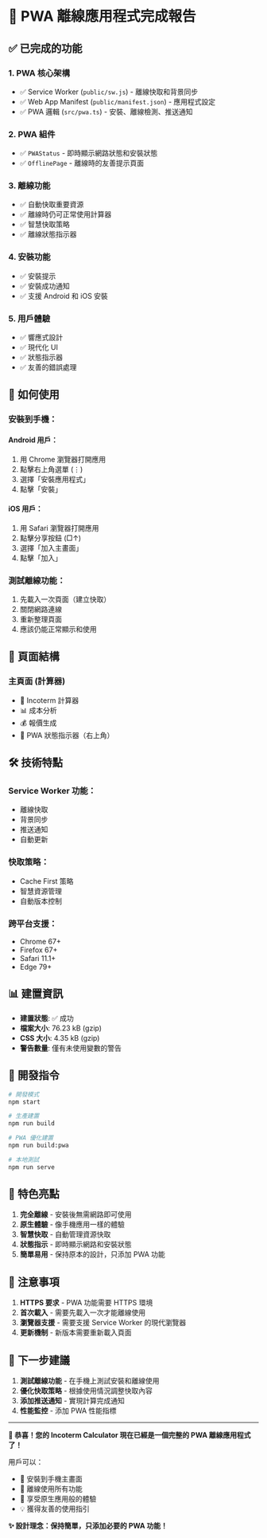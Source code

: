 # 🎉 PWA 離線應用程式完成報告

## ✅ 已完成的功能

### 1. **PWA 核心架構**
- ✅ Service Worker (`public/sw.js`) - 離線快取和背景同步
- ✅ Web App Manifest (`public/manifest.json`) - 應用程式設定
- ✅ PWA 邏輯 (`src/pwa.ts`) - 安裝、離線檢測、推送通知

### 2. **PWA 組件**
- ✅ `PWAStatus` - 即時顯示網路狀態和安裝狀態
- ✅ `OfflinePage` - 離線時的友善提示頁面

### 3. **離線功能**
- ✅ 自動快取重要資源
- ✅ 離線時仍可正常使用計算器
- ✅ 智慧快取策略
- ✅ 離線狀態指示器

### 4. **安裝功能**
- ✅ 安裝提示
- ✅ 安裝成功通知
- ✅ 支援 Android 和 iOS 安裝

### 5. **用戶體驗**
- ✅ 響應式設計
- ✅ 現代化 UI
- ✅ 狀態指示器
- ✅ 友善的錯誤處理

## 🚀 如何使用

### **安裝到手機：**

#### Android 用戶：
1. 用 Chrome 瀏覽器打開應用
2. 點擊右上角選單 (⋮)
3. 選擇「安裝應用程式」
4. 點擊「安裝」

#### iOS 用戶：
1. 用 Safari 瀏覽器打開應用
2. 點擊分享按鈕 (□↑)
3. 選擇「加入主畫面」
4. 點擊「加入」

### **測試離線功能：**
1. 先載入一次頁面（建立快取）
2. 關閉網路連線
3. 重新整理頁面
4. 應該仍能正常顯示和使用

## 📱 頁面結構

### **主頁面 (計算器)**
- 🧮 Incoterm 計算器
- 📊 成本分析
- 💰 報價生成
- 📱 PWA 狀態指示器（右上角）

## 🛠️ 技術特點

### **Service Worker 功能：**
- 離線快取
- 背景同步
- 推送通知
- 自動更新

### **快取策略：**
- Cache First 策略
- 智慧資源管理
- 自動版本控制

### **跨平台支援：**
- Chrome 67+
- Firefox 67+
- Safari 11.1+
- Edge 79+

## 📊 建置資訊

- **建置狀態**: ✅ 成功
- **檔案大小**: 76.23 kB (gzip)
- **CSS 大小**: 4.35 kB (gzip)
- **警告數量**: 僅有未使用變數的警告

## 🔧 開發指令

```bash
# 開發模式
npm start

# 生產建置
npm run build

# PWA 優化建置
npm run build:pwa

# 本地測試
npm run serve
```

## 🌟 特色亮點

1. **完全離線** - 安裝後無需網路即可使用
2. **原生體驗** - 像手機應用一樣的體驗
3. **智慧快取** - 自動管理資源快取
4. **狀態指示** - 即時顯示網路和安裝狀態
5. **簡單易用** - 保持原本的設計，只添加 PWA 功能

## 📝 注意事項

1. **HTTPS 要求** - PWA 功能需要 HTTPS 環境
2. **首次載入** - 需要先載入一次才能離線使用
3. **瀏覽器支援** - 需要支援 Service Worker 的現代瀏覽器
4. **更新機制** - 新版本需要重新載入頁面

## 🎯 下一步建議

1. **測試離線功能** - 在手機上測試安裝和離線使用
2. **優化快取策略** - 根據使用情況調整快取內容
3. **添加推送通知** - 實現計算完成通知
4. **性能監控** - 添加 PWA 性能指標

---

**🎉 恭喜！您的 Incoterm Calculator 現在已經是一個完整的 PWA 離線應用程式了！**

用戶可以：
- 📱 安裝到手機主畫面
- 🔌 離線使用所有功能
- 🚀 享受原生應用般的體驗
- 💡 獲得友善的使用指引

**✨ 設計理念：保持簡單，只添加必要的 PWA 功能！**
